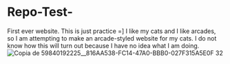# Repo-Test-
First ever website. This is just practice =] I like my cats and I like arcades, so I am attempting to make an arcade-styled website for my cats. I do not know how this will turn out because I have no idea what I am doing. 
![Copia de 59840192225__816AA538-FC14-47A0-BBB0-027F315A5E0F 32](https://user-images.githubusercontent.com/82912206/115583761-2e45ff00-a298-11eb-89e0-b7f632f5423f.jpeg)

